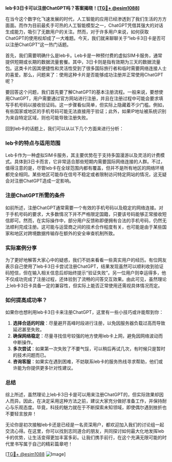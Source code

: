 **leb卡3日卡可以注册ChatGPT吗？答案揭晓！[[TG💪+ @esim1088](https://t.me/s/esim1088)]**

在当今这个数字化飞速发展的时代，人工智能的应用已经渗透到了我们生活的方方面面。而作为目前最炙手可热的人工智能模型之一，ChatGPT凭借其强大的对话生成能力，吸引了无数用户的关注。然而，对于许多用户来说，如何获取ChatGPT的使用权却成了一大难题。今天，我们就来聊聊关于“leb卡3日卡是否可以注册ChatGPT”这一热门话题。

首先，我们需要明确什么是leb卡。Leb卡是一种预付费的虚拟SIM卡服务，通常提供短期或长期的数据流量套餐。其中，3日卡则是指有效期为三天的数据流量包。这类卡片因其便捷性和灵活性受到了很多国际旅行者和临时需要网络连接人士的喜爱。那么，问题来了：使用这种卡片是否能够成功注册并正常使用ChatGPT呢？

要回答这个问题，我们首先要了解ChatGPT的基本注册流程。一般来说，要想使用ChatGPT，用户需要通过官方网站进行注册，并且在注册过程中可能会要求填写手机号码以接收验证码。这一步骤看似简单，但实际上隐藏着不少门槛。例如，有些国家或地区的手机号码可能无法直接用于验证；此外，如果IP地址被系统识别为来自特定区域，则也可能导致注册失败。

回到leb卡的话题上，我们可以从以下几个方面来进行分析：

### leb卡的特点与适用范围

Leb卡作为一种虚拟SIM卡服务，其主要优势在于支持多国漫游以及灵活的计费模式。具体到3日卡而言，它非常适合那些短期内需要国际网络连接的人群。不过，值得注意的是，尽管leb卡在全球范围内都有覆盖，但并不是所有地区的网络环境都完全相同。某些地区可能存在信号不稳定或者限制访问特定网站的情况，这无疑会对注册ChatGPT造成一定影响。

### 注册ChatGPT所需的条件

如前所述，注册ChatGPT通常需要一个有效的手机号码以及稳定的网络连接。对于手机号码的要求，大多数情况下并不严格限定国籍，只要该号码能够正常接收短信即可。然而，在实际操作中，部分用户反馈称即便拥有合法的手机号码，仍然无法顺利完成注册。这可能与运营商之间的技术合作程度有关，也可能是由于某些国家和地区对跨境数据传输存在额外的安全审查机制所致。

### 实际案例分享

为了更好地解答大家心中的疑惑，我们不妨来看看一些真实用户的经历。有位网友表示自己使用了leb卡3日卡尝试注册ChatGPT，结果发现虽然可以顺利收到验证码短信，但在输入相关信息后却始终提示“验证失败”。另一位用户则幸运得多，他不仅成功完成了注册过程，还体验到了流畅的问答交互效果。由此可见，虽然理论上leb卡3日卡具备一定的兼容性，但实际上能否正常使用还需视具体情况而定。

### 如何提高成功率？

如果你也想利用leb卡3日卡来注册ChatGPT，这里有一些小技巧或许能帮到你：

1. **选择合适的时段**：尽量避开高峰时段进行注册，以免因服务器负载过高而导致延迟甚至失败。
2. **确保网络稳定**：尽量寻找信号较强的地方使用leb卡上网，避免因网络波动而中断操作。
3. **多次尝试**：如果第一次失败了不要气馁，可以稍后再试几次，有时候只是暂时的技术问题而已。
4. **咨询客服**：如果实在遇到困难，不妨联系leb卡的服务热线寻求帮助，他们或许能为你提供更多针对性建议。

### 总结

综上所述，虽然理论上leb卡3日卡是可以用来注册ChatGPT的，但实际效果却因人而异。因此，在决定采用这种方法之前，建议大家充分做好准备工作，并保持耐心与乐观态度。毕竟，科技的魅力就在于不断探索未知领域，即使偶尔遇到挫折也不要轻言放弃！

无论你是初次接触leb卡还是已经是一名资深用户，都欢迎加入我们的讨论组一起交流心得。在这里，你可以找到志同道合的朋友，共同探讨如何最大化地发挥leb卡的优势，让生活变得更加丰富多彩。让我们携手前行，在这个充满无限可能的时代里书写属于自己的精彩篇章吧！

[[TG💪+ @esim1088](https://t.me/s/esim1088) ![Image](https://i.postimg.cc/4NQfJmqS/Snipaste-2025-05-13-00-14-12.png)]
